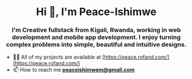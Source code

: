 <h1 align="center">Hi 👋, I'm Peace-Ishimwe</h1>
<h3 align="center">I'm Creative fullstack from Kigali, Rwanda, working in web development and mobile app development. I enjoy turning complex problems into simple, beautiful and intuitive designs.</h3>

- 👨‍💻 All of my projects are available at [https://peace.rofand.com/](https://peace.rofand.com/)
- 📫 How to reach me **peaceishimwem@gmail.com**
